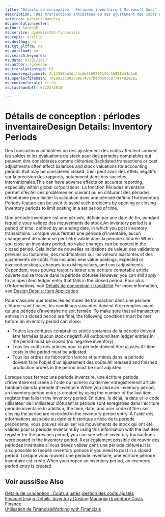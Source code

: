 ```yaml
---
title: "Détails de conception - Périodes inventaire | Microsoft Docs"
description: "Des transactions antidatées ou des ajustement des coûts affectent souvent les soldes et les évaluations du stock pour des périodes comptables qui peuvent être considérées comme clôturées. Ceci peut avoir des effets négatifs sur la précision des rapports, notamment dans des sociétés internationales. La fonction Périodes inventaire permet d'éviter ces problèmes en ouvrant ou en clôturant des périodes d'inventaire pour limiter la validation dans une période définie."
services: project-madeira
documentationcenter: 
author: SorenGP
ms.service: dynamics365-financials
ms.topic: article
ms.devlang: na
ms.tgt_pltfrm: na
ms.workload: na
ms.search.keywords: 
ms.date: 07/01/2017
ms.author: sgroespe
ms.translationtype: HT
ms.sourcegitcommit: 2c13559bb3dc44cdb61697f5135c5b931e34d2a8
ms.openlocfilehash: 742891cc8037696748b7beb459cc877ea482e2a1
ms.contentlocale: fr-ch
ms.lasthandoff: 03/22/2018

---
```

# <a name="design-details-inventory-periods"></a><span data-ttu-id="9a5a4-105">Détails de conception : périodes inventaire</span><span class="sxs-lookup"><span data-stu-id="9a5a4-105">Design Details: Inventory Periods</span></span>
<span data-ttu-id="9a5a4-106">Des transactions antidatées ou des ajustement des coûts affectent souvent les soldes et les évaluations du stock pour des périodes comptables qui peuvent être considérées comme clôturées.</span><span class="sxs-lookup"><span data-stu-id="9a5a4-106">Backdated transactions or cost adjustments often affect balances and stock valuations for accounting periods that may be considered closed.</span></span> <span data-ttu-id="9a5a4-107">Ceci peut avoir des effets négatifs sur la précision des rapports, notamment dans des sociétés internationales.</span><span class="sxs-lookup"><span data-stu-id="9a5a4-107">This can have adverse effects on accurate reporting, especially within global corporations.</span></span> <span data-ttu-id="9a5a4-108">La fonction Périodes inventaire permet d'éviter ces problèmes en ouvrant ou en clôturant des périodes d'inventaire pour limiter la validation dans une période définie.</span><span class="sxs-lookup"><span data-stu-id="9a5a4-108">The Inventory Periods feature can be used to avoid such problems by opening or closing inventory periods to limit posting in a set period of time.</span></span>  

 <span data-ttu-id="9a5a4-109">Une période inventaire est une période, définie par une date de fin, pendant laquelle vous validez des mouvements de stock.</span><span class="sxs-lookup"><span data-stu-id="9a5a4-109">An inventory period is a period of time, defined by an ending date, in which you post inventory transactions.</span></span> <span data-ttu-id="9a5a4-110">Lorsque vous fermez une période d'inventaire, aucun changement de valeur ne peut être validé dans la période clôturée.</span><span class="sxs-lookup"><span data-stu-id="9a5a4-110">When you close an inventory period, no value changes can be posted in the closed period.</span></span> <span data-ttu-id="9a5a4-111">Cela inclut de nouvelles validations de valeur, des validations prévues ou facturées, des modifications sur les valeurs existantes et des ajustements de coûts.</span><span class="sxs-lookup"><span data-stu-id="9a5a4-111">This includes new value postings, expected or invoiced postings, changes to existing values, and cost adjustments.</span></span> <span data-ttu-id="9a5a4-112">Cependant, vous pouvez toujours lettrer une écriture comptable article ouverte qui se trouve dans la période clôturée.</span><span class="sxs-lookup"><span data-stu-id="9a5a4-112">However, you can still apply to an open item ledger entry that falls in the closed period.</span></span> <span data-ttu-id="9a5a4-113">Pour plus d'informations, voir [Détails de conception : traçabilité](design-details-item-application.md).</span><span class="sxs-lookup"><span data-stu-id="9a5a4-113">For more information, see [Design Details: Item Application](design-details-item-application.md).</span></span>  

 <span data-ttu-id="9a5a4-114">Pour s'assurer que toutes les écritures de transaction dans une période clôturée sont finales, les conditions suivantes doivent être remplies avant qu'une période d'inventaire ne soit fermée :</span><span class="sxs-lookup"><span data-stu-id="9a5a4-114">To make sure that all transaction entries in a closed period are final, the following conditions must be met before an inventory period can close:</span></span>  

-   <span data-ttu-id="9a5a4-115">Toutes les écritures comptables article sortantes de la période doivent être fermées (aucun stock négatif).</span><span class="sxs-lookup"><span data-stu-id="9a5a4-115">All outbound item ledger entries in the period must be closed (no negative inventory).</span></span>  
-   <span data-ttu-id="9a5a4-116">Tous les coûts des articles pour la période doivent être ajustés.</span><span class="sxs-lookup"><span data-stu-id="9a5a4-116">All item costs in the period must be adjusted.</span></span>  
-   <span data-ttu-id="9a5a4-117">Tous les ordres de fabrication lancés et terminés dans la période doivent faire l'objet d'un ajustement des coûts.</span><span class="sxs-lookup"><span data-stu-id="9a5a4-117">All released and finished production orders in the period must be cost adjusted.</span></span>  

 <span data-ttu-id="9a5a4-118">Lorsque vous fermez une période inventaire, une écriture période d'inventaire est créée à l'aide du numéro du dernier enregistrement article tombant dans la période d'inventaire.</span><span class="sxs-lookup"><span data-stu-id="9a5a4-118">When you close an inventory period, an inventory period entry is created by using the number of the last item register that falls in the inventory period.</span></span> <span data-ttu-id="9a5a4-119">En outre, le délai, la date et le code utilisateur de l'utilisateur clôturant la période sont enregistrés dans l'écriture période inventaire.</span><span class="sxs-lookup"><span data-stu-id="9a5a4-119">In addition, the time, date, and user code of the user closing the period are recorded in the inventory period entry.</span></span> <span data-ttu-id="9a5a4-120">À l'aide des informations associée au dernier historique article de la période précédente, vous pouvez visualiser les mouvements de stock qui ont été validés pour la période inventaire.</span><span class="sxs-lookup"><span data-stu-id="9a5a4-120">By using this information with the last item register for the previous period, you can see which inventory transactions were posted in the inventory period.</span></span> <span data-ttu-id="9a5a4-121">Il est également possible de rouvrir des périodes inventaire si vous devez valider dans une période clôturée.</span><span class="sxs-lookup"><span data-stu-id="9a5a4-121">It is also possible to reopen inventory periods if you need to post in a closed period.</span></span> <span data-ttu-id="9a5a4-122">Lorsque vous rouvrez une période inventaire, une écriture période inventaire est créée.</span><span class="sxs-lookup"><span data-stu-id="9a5a4-122">When you reopen an inventory period, an inventory period entry is created.</span></span>  

## <a name="see-also"></a><span data-ttu-id="9a5a4-123">Voir aussi</span><span class="sxs-lookup"><span data-stu-id="9a5a4-123">See Also</span></span>  
 <span data-ttu-id="9a5a4-124">[Détails de conception : Coûts ajustés](design-details-inventory-costing.md) [Gestion des coûts ajustés](finance-manage-inventory-costs.md) [Finance](finance.md)</span><span class="sxs-lookup"><span data-stu-id="9a5a4-124">[Design Details: Inventory Costing](design-details-inventory-costing.md) [Managing Inventory Costs](finance-manage-inventory-costs.md) [Finance](finance.md)</span></span>  
 [<span data-ttu-id="9a5a4-125">Utilisation de Financials</span><span class="sxs-lookup"><span data-stu-id="9a5a4-125">Working with Financials</span></span>](ui-work-product.md)

